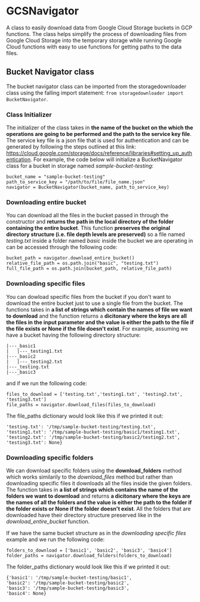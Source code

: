 # GCSNavigator
A class to easily download data from Google Cloud Storage buckets in GCP functions. The class helps simplify the process of downloading files from Google Cloud Storage into the temporary storage while running Google Cloud functions with easy to use functions for getting paths to the data files. 

## Bucket Navigator class  

The bucket navigator class can be imported from the storagedownloader class using the falling import statement: ```from storagedownloader import BucketNavigator```. 

### Class Initializer 

The initializer of the class takes in **the name of the bucket on the which the operations are going to be performed and the path to the service key file**. The service key file is a json file that is used for authentication and can be generated by following the steps outlined at this link: https://cloud.google.com/storage/docs/reference/libraries#setting_up_authentication. For example, the code below will initialize a BucketNavigator class for a bucket in storage named *sample-bucket-testing*: 
```
bucket_name = "sample-bucket-testing"
path_to_service_key = "/path/to/file/file_name.json"
navigator = BucketNavigator(bucket_name, path_to_service_key)
```

### Downloading entire bucket 

You can download all the files in the bucket passed in through the constructor and **returns the path in the local directory of the folder containing the entire bucket**. This function **preserves the original directory structure (i.e. file depth levels are preserved)** so a file named *testing.txt* inside a folder named *basic* inside the bucket we are operating in can be accessed through the following code: 
```
bucket_path = navigator.download_entire_bucket()
relative_file_path = os.path.join("basic", "testing.txt")
full_file_path = os.path.join(bucket_path, relative_file_path)
```

### Downloading specific files 

You can dowload specific files from the bucket if you don't want to download the entire bucket just to use a single file from the bucket. The functions takes in **a list of strings which contain the names of file we want to download** and the function returns a **dicitonary where the keys are all the files in the input parameter and the value is either the path to the file if the file exists or None if the file doesn't exist**. For example, assuming we have a bucket having the following directory structure: 
```
|---_basic1
|   |---_testing1.txt
|---_basic2
|   |---_testing2.txt
|---_testing.txt
|---_basic3
```
and if we run the following code: 
```
files_to_download = ['testing.txt','testing1.txt', 'testing2.txt', 'testing3.txt']
file_paths = navigator.download_files(files_to_download)
```
The file_paths dictionary would look like this if we printed it out: 
```
'testing.txt': '/tmp/sample-bucket-testing/testing.txt', 
'testing1.txt': '/tmp/sample-bucket-testing/basic1/testing1.txt', 
'testing2.txt': '/tmp/sample-bucket-testing/basic2/testing2.txt', 
'testing3.txt': None}
```

### Downloading specific folders

We can download specific folders using the **download_folders** method which works similarily to the *download_files* method but rather than downloading specific files it downloads all the files inside the given folders. The function takes in **a list of strings which contains the name of the folders we want to download** and returns **a dicitonary where the keys are the names of all the folders and the value is either the path to the folder if the folder exists or None if the folder doesn't exist**. All the folders that are downloaded have their directory structure preserved like in the *download_entire_bucket* function. 

If we have the same bucket structure as in the *downloading specific files* example and we run the following code: 
```
folders_to_download = ['basic1', 'basic2', 'basic3', 'basic4']
folder_paths = navigator.download_folders(folders_to_download)
```
The folder_paths dictionary would look like this if we printed it out: 
```
{'basic1': '/tmp/sample-bucket-testing/basic1', 
'basic2': '/tmp/sample-bucket-testing/basic2', 
'basic3': '/tmp/sample-bucket-testing/basic3', 
'basic4': None}
```
